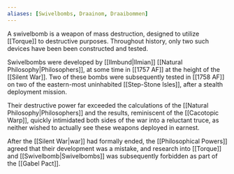 ```yaml
---
aliases: [Swivelbombs, Draainom, Draaibommen]
---
```

A swivelbomb is a weapon of mass destruction, designed to utilize [[Torque]] to destructive purposes. Throughout history, only two such devices have been been constructed and tested.

Swivelbombs were developed by [[Ilmbund|Ilmian]] [[Natural Philosophy|Philosophers]], at some time in [[1757 AF]] at the height of the [[Silent War]]. Two of these bombs were subsequently tested in [[1758 AF]] on two of the eastern-most uninhabited [[Step-Stone Isles]], after a stealth deployment mission.

Their destructive power far exceeded the calculations of the [[Natural Philosophy|Philosophers]] and the results, reminiscent of the [[Cacotopic Warp]], quickly intimidated both sides of the war into a reluctant truce, as neither wished to actually see these weapons deployed in earnest.

After the [[Silent War|war]] had formally ended, the [[Philosophical Powers]] agreed that their development was a mistake, and research into [[Torque]] and [[Swivelbomb|Swivelbombs]] was subsequently forbidden as part of the [[Gabel Pact]].
